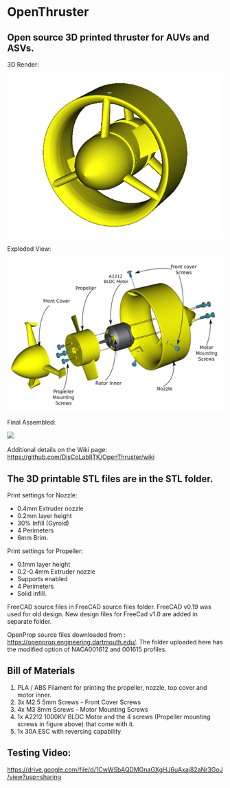 # OpenThruster
Open source 3D printed thruster for AUVs and ASVs.
---------------------------------------------------------------------------------------------------
3D Render:

<img src="https://github.com/DisCoLabIITK/OpenThruster/blob/main/Images/3D_Render.png" width="500">

Exploded View:

<img src="https://github.com/DisCoLabIITK/OpenThruster/blob/main/Images/Exploded.png" width="800">

Final Assembled:

<img src="https://github.com/DisCoLabIITK/OpenThruster/blob/main/Images/thruster.png" width="400">

Additional details on the Wiki page: https://github.com/DisCoLabIITK/OpenThruster/wiki

The 3D printable STL files are in the STL folder.
--------------------------------------------------------------------------------------------------
Print settings for Nozzle:
* 0.4mm Extruder nozzle
* 0.2mm layer height
* 30% Infill (Gyroid)
* 4 Perimeters
* 6mm Brim.

Print settings for Propeller: 
* 0.1mm layer height
* 0.2-0.4mm Extruder nozzle
* Supports enabled
* 4 Perimeters
* Solid infill.

FreeCAD source files in FreeCAD source files folder. FreeCAD v0.19 was used for old design. New design files for FreeCad v1.0 are added in separate folder.

OpenProp source files downloaded from : https://openprop.engineering.dartmouth.edu/. The folder uploaded here has the modified option of NACA001612 and 001615 profiles.

Bill of Materials
--------------------------------------------------------------------------------------------------
1. PLA / ABS Filament for printing the propeller, nozzle, top cover and motor inner.
2. 3x M2.5 5mm Screws - Front Cover Screws
3. 4x M3 8mm Screws - Motor Mounting Screws
4. 1x A2212 1000KV BLDC Motor and the 4 screws (Propeller mounting screws in figure above) that come with it.
5. 1x 30A ESC with reversing capability


Testing Video: 
--------------------------------------------------------------------------------------------------
https://drive.google.com/file/d/1CwWSbAQDMGnaGXgHJ6uAxaj82aNr3GoJ/view?usp=sharing
